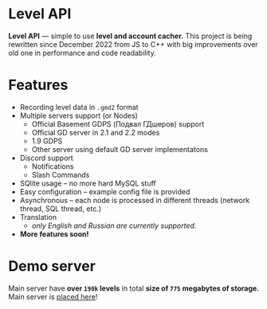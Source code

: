 <!---
  LevelAPI - Geometry Dash level cacher with search functionality and more.
  Copyright (C) 2023  Sergei Baigerov

  This program is free software: you can redistribute it and/or modify
  it under the terms of the GNU General Public License as published by
  the Free Software Foundation, either version 3 of the License, or
  (at your option) any later version.

  This program is distributed in the hope that it will be useful,
  but WITHOUT ANY WARRANTY; without even the implied warranty of
  MERCHANTABILITY or FITNESS FOR A PARTICULAR PURPOSE.  See the
  GNU General Public License for more details.

  You should have received a copy of the GNU General Public License
  along with this program.  If not, see <https://www.gnu.org/licenses/>.
-->

# Level API

**Level API** — simple to use **level and account cacher.** This project is being rewritten since December 2022 from JS to C++ with big improvements over old one in performance and code readability.
<br>

# Features
- Recording level data in `.gmd2` format
- Multiple servers support (or Nodes)
  - Official Basement GDPS (Подвал ГДшеров) support
  - Official GD server in 2.1 and 2.2 modes
  - 1.9 GDPS
  - Other server using default GD server implementatons
- Discord support
  - Notifications
  - Slash Commands
- SQlite usage – no more hard MySQL stuff
- Easy configuration – example config file is provided
- Asynchronous – each node is processed in different threads (network thread, SQL thread, etc.)
- Translation
  - *only English and Russian are currently supported.*
- **More features soon!**

<!---
# API
**Documentation for Level API available here:** [click!](https://sergeymc9730.github.io/levelapi/#/)
-->

# Demo server

Main server have **over `190k` levels** in total **size of `775` megabytes of storage.**
<br>
Main server is [placed here](https://lapi.vse-serii-naruto.ru/api/v1/stats)!
